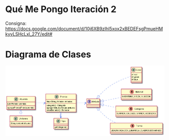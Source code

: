 # Qué Me Pongo Iteración 2

Consigna: https://docs.google.com/document/d/10j6XB9zIhl5xox2xBEDEFsgPmueHMkyvLSHcLxl_27Y/edit#


# Diagrama de Clases

![Diagrama de Clases.png](Diagrama%20de%20Clases.png)
